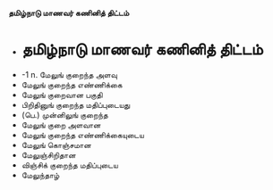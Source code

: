 **தமிழ்நாடு மாணவர் கணினித் திட்டம்**
- # தமிழ்நாடு மாணவர் கணினித் திட்டம்
- -1 n. மேலுங் குறைந்த அளவு
- மேலுங் குறைந்த எண்ணிக்கை
- மேலுங் குறைவான பகுதி
- பிறிதினுங் குறைந்த மதிப்புடையது
- (பெ.) முன்னிலுங் குறைந்த
- மேலுங் குறை அளவான
- மேலுங் குறைந்த எண்ணிக்கையுடைய
- மேலுங் கொஞ்சமான
- மேலுஞ்சிறிதான
- விஞ்சிக் குறைந்த மதிப்புடைய
- மேலுந்தாழ்


